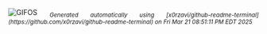 <div align="justify">
<picture>
    <source media="(prefers-color-scheme: dark)" srcset="https://i.ibb.co/60R4Y176/output-gif.gif">
    <source media="(prefers-color-scheme: light)" srcset="https://i.ibb.co/60R4Y176/output-gif.gif">
    <img alt="GIFOS" src="https://i.ibb.co/60R4Y176/output-gif.gif">
</picture>
<sub><i>Generated automatically using [x0rzavi/github-readme-terminal](https://github.com/x0rzavi/github-readme-terminal) on Fri Mar 21 08:51:11 PM EDT 2025</i></sub>
</div>

<!--  -->